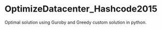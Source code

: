 # OptimizeDatacenter_Hashcode2015
Optimal solution using Guroby and Greedy custom solution in python.
